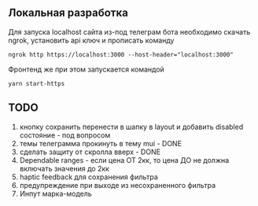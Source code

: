 ## Локальная разработка
Для запуска localhost сайта из-под телеграм бота необходимо скачать ngrok, установить api ключ и прописать команду 

`ngrok http https://localhost:3000 --host-header="localhost:3000"`

Фронтенд же при этом запускается командой

`yarn start-https`

## TODO
1. кнопку сохранить перенести в шапку в layout и добавить disabled состояние - под вопросом
2. темы телеграмма прокинуть в тему mui - DONE
3. сделать защиту от скролла вверх - DONE
4. Dependable ranges - если цена ОТ 2кк, то цена ДО не должна включать значения до 2кк
5. haptic feedback для сохранения фильтра
6. предупреждение при выходе из несохраненного фильтра
7. Инпут марка-модель